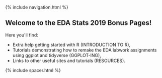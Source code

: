 {% include navigation.html %}


## Welcome to the EDA Stats 2019 Bonus Pages!

Here you'll find: 
  - Extra help getting started with R (INTRODUCTION TO R),
  - Tutorials demonstrating how to remake the EDA labwork assignments using ggplot and tidyverse (GGPLOT-ING), 
  - Links to other useful sites and tutorials (RESOURCES). 

  
{% include spacer.html %}




